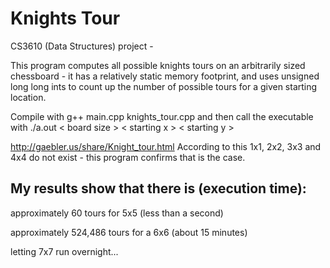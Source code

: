 # Knights Tour
CS3610 (Data Structures) project - 
  
  This program computes all possible knights tours on an arbitrarily sized chessboard - it has a relatively static memory footprint, and uses unsigned long long ints to count up the number of possible tours for a given starting location.

  Compile with g++ main.cpp knights_tour.cpp and then call the executable with ./a.out < board size  > < starting x > < starting y >

http://gaebler.us/share/Knight_tour.html
  According to this 1x1, 2x2, 3x3 and 4x4 do not exist - this program confirms that is the case.

## My results show that there is (execution time):

  approximately 60 tours for 5x5 (less than a second)

  approximately 524,486 tours for a 6x6 (about 15 minutes)

  letting 7x7 run overnight...
